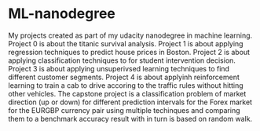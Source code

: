 # ML-nanodegree
My projects created as part of my udacity nanodegree in machine learning.  
Project 0 is about the titanic survival analysis.
Project 1 is about applying regression techniques to predict house prices in Boston.
Project 2 is about applying classification techniques to for student intervention decision.
Project 3 is about applying unsuperivsed learning techniques to find different customer segments.
Project 4 is about applyinh reinforcement learning to train a cab to drive accoring to the traffic rules without hitting other vehicles.
The capstone project is a classification problem of market direction (up or down) for different prediction intervals for the Forex market
for the EURGBP currency pair using multiple techinques and comparing them to a benchmark accuracy result with in turn is based on 
random walk.
